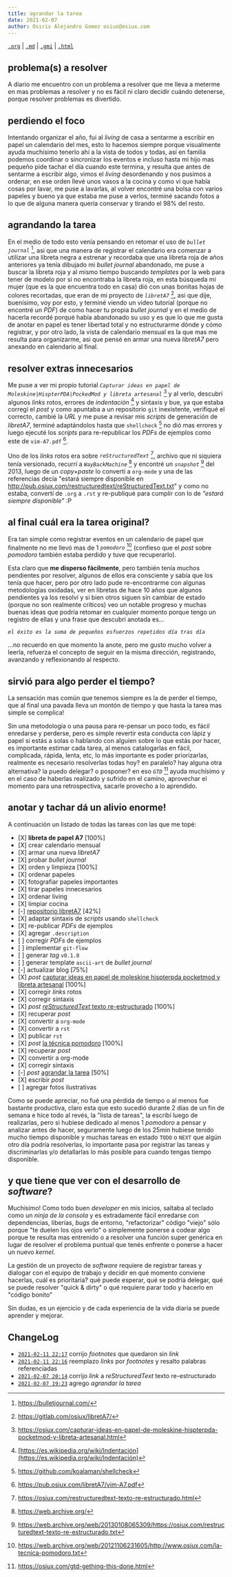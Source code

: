 ```yaml
---
title: agrandar la tarea
date: 2021-02-07
author: Osiris Alejandro Gomez osiux@osiux.com
---
```


[`.org`](https://gitlab.com/osiux/osiux.gitlab.io/-/raw/master/2021-02-07-agrandar-la-tarea.org) |
[`.md`](https://gitlab.com/osiux/osiux.gitlab.io/-/raw/master/2021-02-07-agrandar-la-tarea.md) |
[`.gmi`](gemini://gmi.osiux.com/2021-02-07-agrandar-la-tarea.gmi) |
[`.html`](https://osiux.gitlab.io/2021-02-07-agrandar-la-tarea.html)

## problema(s) a resolver

A diario me encuentro con un problema a resolver que me lleva a meterme
en mas problemas a resolver y no es fácil ni claro decidir cuándo
detenerse, porque resolver problemas es divertido.

## perdiendo el foco

Intentando organizar el año, fui al *living* de casa a sentarme a
escribir en papel un calendario del mes, esto lo hacemos siempre porque
visualmente ayuda muchísimo tenerlo ahí a la vista de todos y todas, así
en familia podemos coordinar o sincronizar los eventos e incluso hasta
mi hijo mas pequeño pide tachar el día cuando este termina, y resulta
que antes de sentarme a escribir algo, vimos el *living* desordenando y
nos pusimos a ordenar, en ese orden llevé unos vasos a la cocina y como
vi que había cosas por lavar, me puse a lavarlas, al volver encontré una
bolsa con varios papeles y bueno ya que estaba me puse a verlos, terminé
sacando fotos a lo que de alguna manera quería conservar y tirando el
98% del resto.

## agrandando la tarea

En el medio de todo esto venía pensando en retomar el uso de
*`bullet journal`* [^1], asi que una manera de registrar el calendario
era comenzar a utilizar una libreta negra a estrenar y recordaba que una
libreta roja de años anteriores ya tenía dibujado mi *bullet journal*
abandonado, me puse a buscar la libreta roja y al mismo tiempo buscando
*templates* por la web para tener de modelo por si no encontraba la
libreta roja, en esta búsqueda mi mujer (que es la que encuentra todo en
casa) dió con unas bonitas hojas de colores recortadas, que eran de mi
proyecto de *`libretA7`* [^2], asi que dije, buenísimo, voy por esto, y
terminé viendo un video tutorial (porque no encontré un *PDF*) de como
hacer tu propia *bullet journal* y en el medio de hacerla recordé porqué
había abandonado su uso y es que lo que me gusta de anotar en papel es
tener libertad total y no estructurarme dónde y cómo registrar, y por
otro lado, la vista de calendario mensual es la que mas me resulta para
organizarme, asi que pensé en armar una nueva *libretA7* pero anexando
en calendario al final.

## resolver extras innecesarios

Me puse a ver mi propio tutorial *`Capturar ideas en papel de
Moleskine|HispterPDA|PockedMod y libreta artesanal`* [^3] y al verlo,
descubrí algunos *links* rotos, errores de *indentación* [^4] y sintaxis
y bue, ya que estaba corregí el *post* y como apuntaba a un repositorio
`git` inexistente, verifiqué el correcto, cambié la *URL* y me puse a
revisar mis *scripts* de generación de *libretA7*, terminé adaptándolos
hasta que `shellcheck` [^5] no dió mas errores y luego ejecuté los
*scripts* para re-republicar los *PDFs* de ejemplos como este de
`vim-A7.pdf` [^6].

Uno de los *links* rotos era sobre *`reStructuredText`* [^7], archivo
que ni siquiera tenía versionado, recurrí a *`WayBackMachine`* [^8] y
encontré un *`snapshot`* [^9] del 2013, luego de un *copy+paste* lo
convertí a `org-mode` y una de las referencias decía \"estará siempre
disponible en
<http://pub.osiux.com/restructuredtext/reStructuredText.txt>\" y como no
estaba, convertí de `.org` a `.rst` y re-publiqué para cumplir con lo de
*\"estará siempre disponible\"* :P

## al final cuál era la tarea original?

Era tan simple como registrar eventos en un calendario de papel que
finalmente no me llevó mas de 1 *`pomodoro`* [^10] (confieso que el
*post* sobre *pomodoro* también estaba perdido y tuve que recuperarlo).

Esta claro que **me disperso fácilmente**, pero también tenía muchos
pendientes por resolver, algunos de ellos era consciente y sabía que los
tenía que hacer, pero por otro lado pude re-encontrarme con algunas
metodologías oxidadas, ver en libretas de hace 10 años que algunos
pendientes ya los resolví y si bien otros siguen sin cambiar de estado
(porque no son realmente críticos) veo un notable progreso y muchas
buenas ideas que podría retomar en cualquier momento porque tengo un
registro de ellas y una frase que descubrí anotada es...

*`el éxito es la suma de pequeños esfuerzos repetidos día tras día`*

...no recuerdo en que momento la anote, pero me gusto mucho volver a
leerla, refuerza el concepto de seguir en la misma dirección,
registrando, avanzando y reflexionando al respecto.

## sirvió para algo perder el tiempo?

La sensación mas común que tenemos siempre es la de perder el tiempo,
que al final una pavada lleva un montón de tiempo y que hasta la tarea
mas simple se complica!

Sin una metodología o una pausa para re-pensar un poco todo, es fácil
enredarse y perderse, pero es simple revertir esta conducta con lápiz y
papel si estás a solas o hablando con alguien sobre lo que estás por
hacer, es importante estimar cada tarea, al menos catalogarlas en fácil,
complicada, rápida, lenta, etc, lo más importante es poder priorizarlas,
realmente es necesario resolverlas todas hoy? en paralelo? hay alguna
otra alternativa? la puedo delegar? o posponer? en eso *`GTD`* [^11]
ayuda muchísimo y en el caso de haberlas realizado y sufrido en el
camino, aprovechar el momento para una retrospectiva, sacarle provecho a
lo aprendido.

## anotar y tachar dá un alivio enorme!

A continuación un listado de todas las tareas con las que me topé:

-   \[X\] **libreta de papel A7** \[100%\]
-   \[X\] crear calendario mensual
-   \[X\] armar una nueva *libretA7*
-   \[X\] probar *bullet journal*
-   \[X\] orden y limpieza \[100%\]
-   \[X\] ordenar papeles
-   \[X\] fotografiar papeles importantes
-   \[X\] tirar papeles innecesarios
-   \[X\] ordenar living
-   \[X\] limpiar cocina
-   \[-\] [repositorio libretA7](https://gitlab.com/osiux/libretA7)
\[42%\]
-   \[X\] adaptar sintaxis de *scripts* usando `shellcheck`
-   \[X\] re-publicar *PDFs* de ejemplos
-   \[X\] agregar `.description`
-   \[ \] corregir *PDFs* de ejemplos
-   \[ \] implementar `git-flow`
-   \[ \] generar *tag* `v0.1.0`
-   \[ \] generar template `ascii-art` de *bullet journal*
-   \[-\] actualizar blog \[75%\]
-   \[X\] *post* [capturar ideas en papel de moleskine hispterpda
pocketmod y libreta
artesanal](capturar-ideas-en-papel-de-moleskine-hispterpda-pocketmod-y-libreta-artesanal.html)
\[100%\]
-   \[X\] corregir *links* rotos
-   \[X\] corregir sintaxis
-   \[X\] *post* [*reStructuredText* texto
re-estructurado](restructuredtext-texto-re-estructurado)
\[100%\]
-   \[X\] recuperar *post*
-   \[X\] convertir a `org-mode`
-   \[X\] convertir a `rst`
-   \[X\] publicar `rst`
-   \[X\] *post* [la técnica pomodoro](la-tecnica-pomodoro)
\[100%\]
-   \[X\] recuperar *post*
-   \[X\] convertir a org-mode
-   \[X\] corregir sintaxis
-   \[-\] *post* [agrandar la
tarea](2021-02-07-agrandar-la-tarea) \[50%\]
-   \[X\] escribir *post*
-   \[ \] agregar fotos ilustrativas

Como se puede apreciar, no fué una pérdida de tiempo o al menos fue
bastante productiva, claro esta que esto sucedió durante 2 días de un
fin de semana e hice todo al revés, la \"lista de tareas\", la escribí
luego de realizarlas, pero si hubiese dedicado al menos 1 *pomodoro* a
pensar y analizar antes de hacer, seguramente luego de los 25min hubiese
tenido mucho tiempo disponible y muchas tareas en estado `TODO` o `NEXT`
que algún otro día podría resolverlas, lo importante pasa por registrar
las tareas y discriminarlas y/o detallarlas lo más posible para cuando
tengas tiempo disponible.

## y que tiene que ver con el desarrollo de *software*?

Muchísimo! Como todo buen *developer* en mis inicios, saltaba al teclado
como un *ninja de la consola* y es extradamente fácil enredarse con
dependencias, liberías, *bugs* de entorno, \"refactorizar\" código
\"viejo\" sólo porque \"te duelen los ojos verlo\" o simplemente ponerse
a codear algo porque te resulta mas entrenido o a resolver una función
super genérica en lugar de resolver el problema puntual que tenés
enfrente o ponerse a hacer un nuevo *kernel*.

La gestión de un proyecto de *software* requiere de registrar tareas y
dialogar con el equipo de trabajo y decidir en qué momento conviene
hacerlas, cuál es prioritaria? qué puede esperar, qué se podría delegar,
qué se puede resolver \"quick & dirty\" o qué requiere parar todo y
hacerlo en \"código bonito\"

Sin dudas, es un ejercicio y de cada experiencia de la vida diaria se
puede aprender y mejorar.

## ChangeLog

-   [`2021-02-11 22:17`](https://gitlab.com/osiux/osiux.gitlab.io/-/commit/c4d3d305692d7f60046aa191772b13d98f720ac7)
corrijo *footnotes* que quedaron sin *link*
-   [`2021-02-11 22:16`](https://gitlab.com/osiux/osiux.gitlab.io/-/commit/17800e9823ab71fa0ca6599360ef5f5bdbe02006)
reemplazo *links* por *footnotes* y resalto palabras referenciadas
-   [`2021-02-07 20:14`](https://gitlab.com/osiux/osiux.gitlab.io/-/commit/832eb5876bf111ffe19ed892cb6ecff42891841c)
corrijo *link* a *reStructuredText* texto re-estructurado
-   [`2021-02-07 19:23`](https://gitlab.com/osiux/osiux.gitlab.io/-/commit/5e2aad019ffd746b9ae82ac23ce66b43ff8c6674)
agrego *agrandar la tarea*

[^1]: <https://bulletjournal.com/>

[^2]: <https://gitlab.com/osiux/libretA7/>

[^3]: <https://osiux.com/capturar-ideas-en-papel-de-moleskine-hispterpda-pocketmod-y-libreta-artesanal.html>

[^4]: [https://es.wikipedia.org/wiki/Indentación](https://es.wikipedia.org/wiki/Indentación)

[^5]: <https://github.com/koalaman/shellcheck>

[^6]: <https://pub.osiux.com/libretA7/vim-A7.pdf>

[^7]: <https://osiux.com/restructuredtext-texto-re-estructurado.html>

[^8]: <https://web.archive.org/>

[^9]: <https://web.archive.org/web/20130108065309/https://osiux.com/restructuredtext-texto-re-estructurado.txt>

[^10]: <https://web.archive.org/web/20121106231605/http://www.osiux.com/la-tecnica-pomodoro.txt>

[^11]: <https://osiux.com/gtd-gething-this-done.html>
